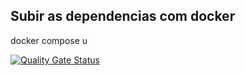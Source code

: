 ## Subir as dependencias com docker
docker compose u

[![Quality Gate Status](https://sonarcloud.io/api/project_badges/measure?project=produtoreativo_payments&metric=alert_status)](https://sonarcloud.io/dashboard?id=produtoreativo_payments)